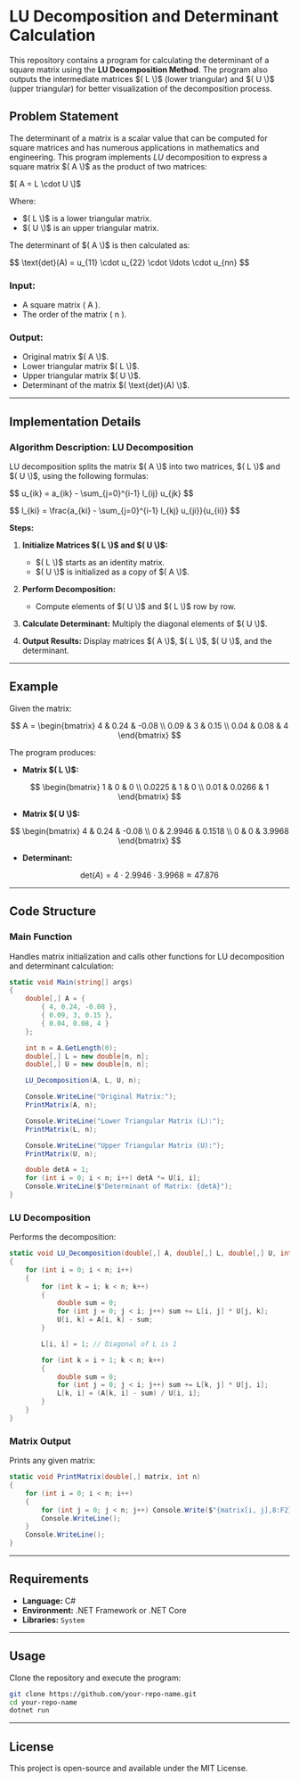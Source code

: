 # LU Decomposition and Determinant Calculation

This repository contains a program for calculating the determinant of a square matrix using the **LU Decomposition Method**. The program also outputs the intermediate matrices $( L \)$ (lower triangular) and $( U \)$ (upper triangular) for better visualization of the decomposition process.

## Problem Statement

The determinant of a matrix is a scalar value that can be computed for square matrices and has numerous applications in mathematics and engineering. This program implements $LU$ decomposition to express a square matrix $( A \)$ as the product of two matrices:

$[
A = L \cdot U
\]$

Where:
- $( L \)$ is a lower triangular matrix.
- $( U \)$ is an upper triangular matrix.

The determinant of $( A \)$ is then calculated as:

$$
\text{det}(A) = u_{11} \cdot u_{22} \cdot \ldots \cdot u_{nn}
\$$

### Input:
- A square matrix \( A \).
- The order of the matrix \( n \).

### Output:
- Original matrix $( A \)$.
- Lower triangular matrix $( L \)$.
- Upper triangular matrix $( U \)$.
- Determinant of the matrix $( \text{det}(A) \)$.

---

## Implementation Details

### Algorithm Description: LU Decomposition
LU decomposition splits the matrix $( A \)$ into two matrices, $( L \)$ and $( U \)$, using the following formulas:

$$
u_{ik} = a_{ik} - \sum_{j=0}^{i-1} l_{ij} u_{jk}
\$$

$$
l_{ki} = \frac{a_{ki} - \sum_{j=0}^{i-1} l_{kj} u_{ji}}{u_{ii}}
\$$

**Steps:**
1. **Initialize Matrices $( L \)$ and $( U \)$:** 
   - $( L \)$ starts as an identity matrix.
   - $( U \)$ is initialized as a copy of $( A \)$.

2. **Perform Decomposition:**
   - Compute elements of $( U \)$ and $( L \)$ row by row.

3. **Calculate Determinant:** Multiply the diagonal elements of $( U \)$.

4. **Output Results:** Display matrices $( A \)$, $( L \)$, $( U \)$, and the determinant.

---

## Example

Given the matrix:

$$
A =
\begin{bmatrix}
4 & 0.24 & -0.08 \\
0.09 & 3 & 0.15 \\
0.04 & 0.08 & 4
\end{bmatrix}
$$

The program produces:
- **Matrix $( L \)$:**

$$
\begin{bmatrix}
1 & 0 & 0 \\
0.0225 & 1 & 0 \\
0.01 & 0.0266 & 1
\end{bmatrix}
$$

- **Matrix $( U \)$:**

$$
\begin{bmatrix}
4 & 0.24 & -0.08 \\
0 & 2.9946 & 0.1518 \\
0 & 0 & 3.9968
\end{bmatrix}
$$

- **Determinant:**

$$
\text{det}(A) = 4 \cdot 2.9946 \cdot 3.9968 \approx 47.876
$$

---

## Code Structure

### Main Function
Handles matrix initialization and calls other functions for LU decomposition and determinant calculation:
```csharp
static void Main(string[] args)
{
    double[,] A = {
        { 4, 0.24, -0.08 },
        { 0.09, 3, 0.15 },
        { 0.04, 0.08, 4 }
    };

    int n = A.GetLength(0);
    double[,] L = new double[n, n];
    double[,] U = new double[n, n];

    LU_Decomposition(A, L, U, n);

    Console.WriteLine("Original Matrix:");
    PrintMatrix(A, n);

    Console.WriteLine("Lower Triangular Matrix (L):");
    PrintMatrix(L, n);

    Console.WriteLine("Upper Triangular Matrix (U):");
    PrintMatrix(U, n);

    double detA = 1;
    for (int i = 0; i < n; i++) detA *= U[i, i];
    Console.WriteLine($"Determinant of Matrix: {detA}");
}
```

### LU Decomposition
Performs the decomposition:
```csharp
static void LU_Decomposition(double[,] A, double[,] L, double[,] U, int n)
{
    for (int i = 0; i < n; i++)
    {
        for (int k = i; k < n; k++)
        {
            double sum = 0;
            for (int j = 0; j < i; j++) sum += L[i, j] * U[j, k];
            U[i, k] = A[i, k] - sum;
        }

        L[i, i] = 1; // Diagonal of L is 1

        for (int k = i + 1; k < n; k++)
        {
            double sum = 0;
            for (int j = 0; j < i; j++) sum += L[k, j] * U[j, i];
            L[k, i] = (A[k, i] - sum) / U[i, i];
        }
    }
}
```

### Matrix Output
Prints any given matrix:
```csharp
static void PrintMatrix(double[,] matrix, int n)
{
    for (int i = 0; i < n; i++)
    {
        for (int j = 0; j < n; j++) Console.Write($"{matrix[i, j],8:F2} ");
        Console.WriteLine();
    }
    Console.WriteLine();
}
```

---

## Requirements
- **Language:** C#
- **Environment:** .NET Framework or .NET Core
- **Libraries:** `System`

---

## Usage
Clone the repository and execute the program:
```bash
git clone https://github.com/your-repo-name.git
cd your-repo-name
dotnet run
```

---

## License
This project is open-source and available under the MIT License.
